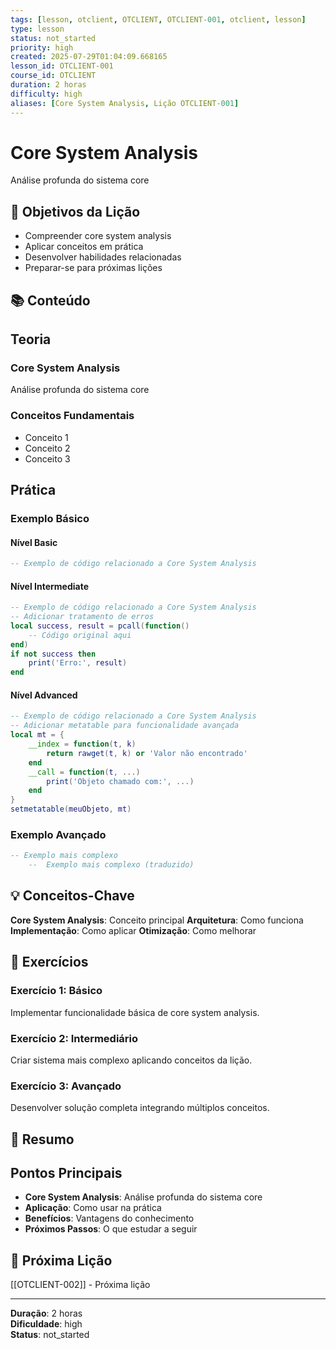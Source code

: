 ```yaml
---
tags: [lesson, otclient, OTCLIENT, OTCLIENT-001, otclient, lesson]
type: lesson
status: not_started
priority: high
created: 2025-07-29T01:04:09.668165
lesson_id: OTCLIENT-001
course_id: OTCLIENT
duration: 2 horas
difficulty: high
aliases: [Core System Analysis, Lição OTCLIENT-001]
---
```


# Core System Analysis

Análise profunda do sistema core

## 🎯 Objetivos da Lição

- Compreender core system analysis
- Aplicar conceitos em prática
- Desenvolver habilidades relacionadas
- Preparar-se para próximas lições

## 📚 Conteúdo


## Teoria

### Core System Analysis
Análise profunda do sistema core

### Conceitos Fundamentais
- Conceito 1
- Conceito 2
- Conceito 3

## Prática

### Exemplo Básico
#### Nível Basic
```lua
-- Exemplo de código relacionado a Core System Analysis
```

#### Nível Intermediate
```lua
-- Exemplo de código relacionado a Core System Analysis
-- Adicionar tratamento de erros
local success, result = pcall(function()
    -- Código original aqui
end)
if not success then
    print('Erro:', result)
end
```

#### Nível Advanced
```lua
-- Exemplo de código relacionado a Core System Analysis
-- Adicionar metatable para funcionalidade avançada
local mt = {
    __index = function(t, k)
        return rawget(t, k) or 'Valor não encontrado'
    end
    __call = function(t, ...)
        print('Objeto chamado com:', ...)
    end
}
setmetatable(meuObjeto, mt)
```

### Exemplo Avançado
```lua
-- Exemplo mais complexo
    --  Exemplo mais complexo (traduzido)
```


## 💡 Conceitos-Chave

**Core System Analysis**: Conceito principal
**Arquitetura**: Como funciona
**Implementação**: Como aplicar
**Otimização**: Como melhorar

## 🧪 Exercícios


### Exercício 1: Básico
Implementar funcionalidade básica de core system analysis.

### Exercício 2: Intermediário
Criar sistema mais complexo aplicando conceitos da lição.

### Exercício 3: Avançado
Desenvolver solução completa integrando múltiplos conceitos.


## 📝 Resumo


## Pontos Principais

- **Core System Analysis**: Análise profunda do sistema core
- **Aplicação**: Como usar na prática
- **Benefícios**: Vantagens do conhecimento
- **Próximos Passos**: O que estudar a seguir


## 🔗 Próxima Lição

[[OTCLIENT-002]] - Próxima lição

---

**Duração**: 2 horas  
**Dificuldade**: high  
**Status**: not_started
